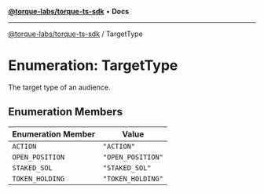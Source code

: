 [**@torque-labs/torque-ts-sdk**](../README.md) • **Docs**

***

[@torque-labs/torque-ts-sdk](../README.md) / TargetType

# Enumeration: TargetType

The target type of an audience.

## Enumeration Members

| Enumeration Member | Value |
| ------ | ------ |
| `ACTION` | `"ACTION"` |
| `OPEN_POSITION` | `"OPEN_POSITION"` |
| `STAKED_SOL` | `"STAKED_SOL"` |
| `TOKEN_HOLDING` | `"TOKEN_HOLDING"` |
